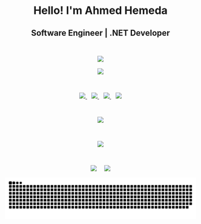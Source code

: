 <h1 align="center">Hello! I'm Ahmed Hemeda</h1>

<h2 align="center">Software Engineer | .NET Developer</h2><br>

  <p align="center">
    <a href="https://www.google.com.eg/search?q=ahmed+hemeda"> <!-- Google Me -->
      <img src="https://readme-typing-svg.herokuapp.com/?lines=Visit%20my%20LinkedIn%20Profile;I%20Post%20Insightful%20Content;Follow%20to%20get%20New%20Updates&font=Bold%20Code&center=true&color=30D050&pause=2000&size=21"> <!-- Text -->
    </a>
  </p>

  <p align="center">
      <img src="https://komarev.com/ghpvc/?username=a-hemeda&style=plastic&color=4010B0" height="35"/> <!-- Profile Views -->
  </p><br>

  <p align="center">
    <a href="https://www.linkedin.com/in/a-hemeda"> <!-- LinkedIn Profile -->
      <img src="https://raw.githubusercontent.com/rahuldkjain/github-profile-readme-generator/master/src/images/icons/Social/linked-in-alt.svg" height="65"/>
    </a>&nbsp;&nbsp;
    <a href="https://www.whatsapp.com/channel/0029Vb3QWNLG8l5OPthU963O"> <!-- WhatsApp Channel -->
      <img src="https://marketplace.canva.com/Vmp9Y/MAEvzQVmp9Y/1/tl/canva-whatsapp-status-icon-MAEvzQVmp9Y.png" height="65"/>
    </a>&nbsp;&nbsp;
    <a href="https://codeforces.com/profile/A-Hemeda"> <!-- Codeforces Profile -->
      <img src="https://cdn.iconscout.com/icon/free/png-256/free-code-forces-logo-icon-download-in-svg-png-gif-file-formats--technology-social-media-vol-2-pack-logos-icons-3029920.png" height="65"/>
    </a>&nbsp;&nbsp;
    <a href="https://leetcode.com/u/A-Hemeda/"> <!-- LeetCode Profile -->
      <img src="https://shopallpremium.com/wp-content/uploads/2022/02/LeetCode_logo_rvs.png" height="60"/>
    </a>
  </p><br>

  <p align="center">
    <img height="75" src="https://go-skill-icons.vercel.app/api/icons?i=cpp,cs,dotnet,postman,sqlserver,redis,html,css,js,docker"/> <!-- My Languages & Tools -->
  </p><br>

  <p align="center">
    <img src="https://github-profile-trophy.vercel.app/?username=a-hemeda&theme=onestar&row=1&column=7" height="121"/> <!-- GitHub Trophies -->
  </p><br>

  <p align="center">
    <img src="https://github-readme-stats.vercel.app/api/top-langs?username=a-hemeda&layout=compact&langs_count=6&theme=highcontrast" height="170"/>&nbsp;&nbsp;&nbsp;&nbsp; <!-- Most Used Languages -->
    <img  src="https://github-readme-streak-stats.herokuapp.com/?user=a-hemeda&theme=highcontrast" height="170"/> <!-- GitHub Streak Stats -->
  </p>

  <p align="center">
    <img src="https://raw.githubusercontent.com/platane/snk/output/github-contribution-grid-snake-dark.svg"> <!-- Snake -->
  </p>
